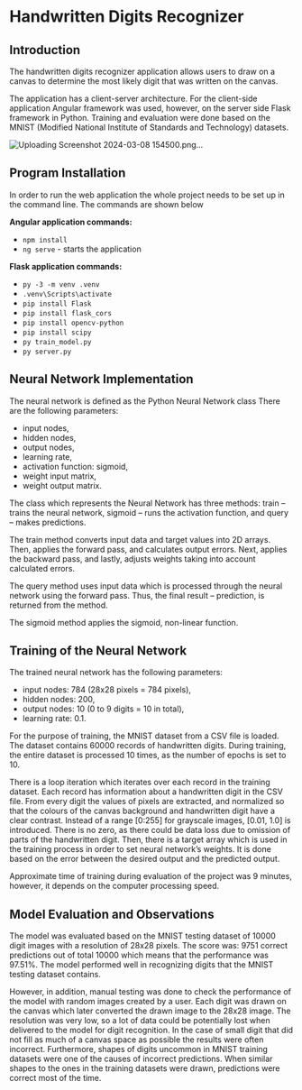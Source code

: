 # Handwritten Digits Recognizer

## Introduction

The handwritten digits recognizer application allows users to draw on a canvas to determine the most likely digit that was written on the canvas.

The application has a client-server architecture. For the client-side application Angular framework was used, however, on the server side Flask framework in Python. Training and evaluation were done based on the MNIST (Modified National Institute of Standards and Technology) datasets.

![Uploading Screenshot 2024-03-08 154500.png…]()

## Program Installation

In order to run the web application the whole project needs to be set up in the command line. The commands are shown below

**Angular application commands:**

* ```npm install```
* ```ng serve``` - starts the application

**Flask application commands:**

* ```py -3 -m venv .venv```
* ```.venv\Scripts\activate```
* ```pip install Flask```
* ```pip install flask_cors```
* ```pip install opencv-python```
* ```pip install scipy```
* ```py train_model.py ```
* ```py server.py```

## Neural Network Implementation

The neural network is defined as the Python Neural Network class There are the following parameters:

* input nodes,
* hidden nodes,
* output nodes,
* learning rate,
* activation function: sigmoid,
* weight input matrix,
* weight output matrix.

The class which represents the Neural Network has three methods: train – trains the neural network, sigmoid – runs the activation function, and query – makes predictions.

The train method converts input data and target values into 2D arrays. Then, applies the forward pass, and calculates output errors. Next, applies the backward pass, and lastly, adjusts weights taking into account calculated errors.

The query method uses input data which is processed through the neural network using the forward pass. Thus, the final result – prediction, is returned from the method.

The sigmoid method applies the sigmoid, non-linear function.

## Training of the Neural Network

The trained neural network has the following parameters:

* input nodes: 784 (28x28 pixels = 784 pixels),
* hidden nodes: 200,
* output nodes: 10 (0 to 9 digits = 10 in total),
* learning rate: 0.1.

For the purpose of training, the MNIST dataset from a CSV file is loaded. The dataset contains 60000 records of handwritten digits. During training, the entire dataset is processed 10 times, as the number of epochs is set to 10.

There is a loop iteration which iterates over each record in the training dataset. Each record has information about a handwritten digit in the CSV file. From every digit the  values of pixels are extracted, and normalized so that the colours of the canvas 
background and handwritten digit have a clear contrast. Instead of a range [0:255] for grayscale images, [0.01, 1.0] is introduced. There is no zero, as there could be data loss due to omission of parts of the handwritten digit. Then, there is a target array which is used in the training process in order to set neural network’s weights. It is done based on the error between the desired output and the predicted output.

Approximate time of training during evaluation of the project was 9 minutes, however, it depends on the computer processing speed.

## Model Evaluation and Observations

The model was evaluated based on the MNIST testing dataset of 10000 digit images with a resolution of 28x28 pixels. The score was: 9751 correct predictions out of total 10000 which means that the performance was 97.51%. The model performed well in recognizing digits that the MNIST testing dataset contains.

However, in addition, manual testing was done to check the performance of the model with random images created by a user. Each digit was drawn on the canvas which later converted the drawn image to the 28x28 image. The resolution was very low, so a lot of data could be potentially lost when delivered to the model for digit recognition. In the case of small digit that did not fill as much of a canvas space as possible the results were 
often incorrect. Furthermore, shapes of digits uncommon in MNIST training datasets were one of the causes of incorrect predictions. When similar shapes to the ones in the training datasets were drawn, predictions were correct most of the time.




